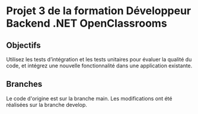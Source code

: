 # Projet 3 de la formation Développeur Backend .NET OpenClassrooms

## Objectifs

Utilisez les tests d’intégration et les tests unitaires pour évaluer la qualité du code, et intégrez une nouvelle fonctionnalité dans une application existante.

## Branches

Le code d'origine est sur la branche main. 
Les modifications ont été réalisées sur la branche develop. 
